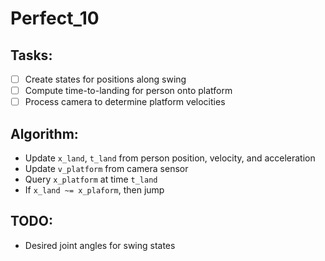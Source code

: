 # Perfect_10

## Tasks:

- [ ] Create states for positions along swing
- [ ] Compute time-to-landing for person onto platform
- [ ] Process camera to determine platform velocities

## Algorithm:

- Update `x_land`, `t_land` from person position, velocity, and acceleration
- Update `v_platform` from camera sensor
- Query `x_platform` at time `t_land`
- If `x_land ~= x_plaform`, then jump

## TODO:

- Desired joint angles for swing states
